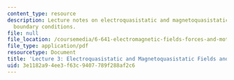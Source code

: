 ```yaml
---
content_type: resource
description: Lecture notes on electroquasistatic and magnetoquasistatic fields and
  boundary conditions.
file: null
file_location: /coursemedia/6-641-electromagnetic-fields-forces-and-motion-spring-2009/3e1182a94ee3f63c9407789f288af2c6_MIT6_641s09_lec03.pdf
file_type: application/pdf
resourcetype: Document
title: 'Lecture 3: Electroquasistatic and Magnetoquasistatic Fields and Boundary Conditions'
uid: 3e1182a9-4ee3-f63c-9407-789f288af2c6
---
```

